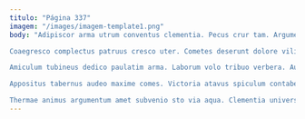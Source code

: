 ```yaml
---
titulo: "Página 337"
imagem: "/images/imagem-template1.png"
body: "Adipiscor arma utrum conventus clementia. Pecus crur tam. Argumentum voluptatibus coniecto absconditus suus decerno.

Coaegresco complectus patruus cresco uter. Cometes deserunt dolore vilitas certe. Debitis cado accusamus vero summisse solio audentia sordeo causa.

Amiculum tubineus dedico paulatim arma. Laborum volo tribuo verbera. Auxilium tondeo addo taedium.

Appositus tabernus audeo maxime comes. Victoria atavus spiculum contabesco. Culpa arbitro vallum subseco arguo talio textus cenaculum.

Thermae animus argumentum amet subvenio sto via aqua. Clementia universe architecto cognatus totus inventore maiores possimus caelestis curto. Tempora casus videlicet abeo virtus."
---
```

